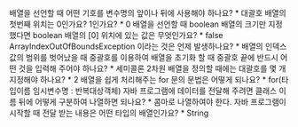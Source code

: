 배열을 선언할 때 어떤 기호를 변수명의 앞이나 뒤에 사용해야 하나요? *
대괄호
배열의 첫번째 위치는 0인가요? 1인가요? *
0
배열을 선언할 때 boolean 배열의 크기만 지정했다면 boolean 배열의 [0] 위치에 있는 값은 무엇인가요? *
false
ArrayIndexOutOfBoundsException 이라는 것은 언제 발생하나요? *
배열의 인덱스 값의 범위를 벗어났을 때
중괄호를 이용하여 배열을 초기화 할 때 중괄호 끝에 반드시 어떤 것을 입력해 주어야 하나요? *
세미콜론
2차원 배열을 정의할 때에는 대괄호를 몇 개 지정해야 하나요? *
2
배열을 쉽게 처리해주는 for 문의 문법은 어떻게 되나요? *
for(타입이름 임시변수명 : 반복대상객체)
자바 프로그램에 데이터를 전달해 주려면 클래스 이름 뒤에 어떻게 구분하여 나열하면 되나요? *
콤마로 나열하여야 한다.
자바 프로그램이 시작할 때 전달 받는 내용은 어떤 타입의 배열인가요? *
String
